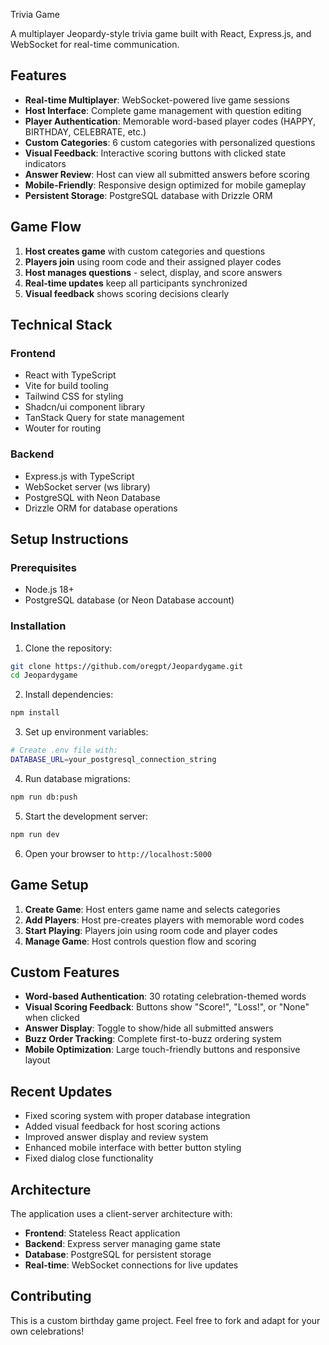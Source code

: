 Trivia Game

A multiplayer Jeopardy-style trivia game built with React, Express.js, and WebSocket for real-time communication.

## Features

- **Real-time Multiplayer**: WebSocket-powered live game sessions
- **Host Interface**: Complete game management with question editing
- **Player Authentication**: Memorable word-based player codes (HAPPY, BIRTHDAY, CELEBRATE, etc.)
- **Custom Categories**: 6 custom categories with personalized questions
- **Visual Feedback**: Interactive scoring buttons with clicked state indicators
- **Answer Review**: Host can view all submitted answers before scoring
- **Mobile-Friendly**: Responsive design optimized for mobile gameplay
- **Persistent Storage**: PostgreSQL database with Drizzle ORM

## Game Flow

1. **Host creates game** with custom categories and questions
2. **Players join** using room code and their assigned player codes
3. **Host manages questions** - select, display, and score answers
4. **Real-time updates** keep all participants synchronized
5. **Visual feedback** shows scoring decisions clearly

## Technical Stack

### Frontend
- React with TypeScript
- Vite for build tooling
- Tailwind CSS for styling
- Shadcn/ui component library
- TanStack Query for state management
- Wouter for routing

### Backend
- Express.js with TypeScript
- WebSocket server (ws library)
- PostgreSQL with Neon Database
- Drizzle ORM for database operations

## Setup Instructions

### Prerequisites
- Node.js 18+ 
- PostgreSQL database (or Neon Database account)

### Installation

1. Clone the repository:
```bash
git clone https://github.com/oregpt/Jeopardygame.git
cd Jeopardygame
```

2. Install dependencies:
```bash
npm install
```

3. Set up environment variables:
```bash
# Create .env file with:
DATABASE_URL=your_postgresql_connection_string
```

4. Run database migrations:
```bash
npm run db:push
```

5. Start the development server:
```bash
npm run dev
```

6. Open your browser to `http://localhost:5000`

## Game Setup

1. **Create Game**: Host enters game name and selects categories
2. **Add Players**: Host pre-creates players with memorable word codes
3. **Start Playing**: Players join using room code and player codes
4. **Manage Game**: Host controls question flow and scoring

## Custom Features

- **Word-based Authentication**: 30 rotating celebration-themed words
- **Visual Scoring Feedback**: Buttons show "Score!", "Loss!", or "None" when clicked
- **Answer Display**: Toggle to show/hide all submitted answers
- **Buzz Order Tracking**: Complete first-to-buzz ordering system
- **Mobile Optimization**: Large touch-friendly buttons and responsive layout

## Recent Updates

- Fixed scoring system with proper database integration
- Added visual feedback for host scoring actions
- Improved answer display and review system
- Enhanced mobile interface with better button styling
- Fixed dialog close functionality

## Architecture

The application uses a client-server architecture with:
- **Frontend**: Stateless React application
- **Backend**: Express server managing game state
- **Database**: PostgreSQL for persistent storage
- **Real-time**: WebSocket connections for live updates

## Contributing

This is a custom birthday game project. Feel free to fork and adapt for your own celebrations!